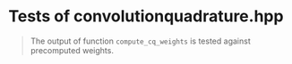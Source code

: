 # Tests of convolutionquadrature.hpp

> The output of function `compute_cq_weights` is tested against precomputed weights.